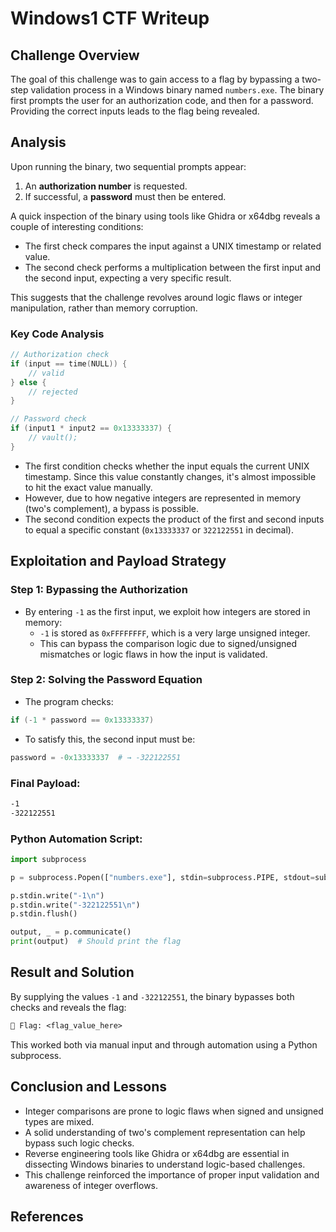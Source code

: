 # Windows1 CTF Writeup

## Challenge Overview

The goal of this challenge was to gain access to a flag by bypassing a two-step validation process in a Windows binary named `numbers.exe`. The binary first prompts the user for an authorization code, and then for a password. Providing the correct inputs leads to the flag being revealed.

## Analysis

Upon running the binary, two sequential prompts appear:
1. An **authorization number** is requested.
2. If successful, a **password** must then be entered.

A quick inspection of the binary using tools like Ghidra or x64dbg reveals a couple of interesting conditions:
- The first check compares the input against a UNIX timestamp or related value.
- The second check performs a multiplication between the first input and the second input, expecting a very specific result.

This suggests that the challenge revolves around logic flaws or integer manipulation, rather than memory corruption.

### Key Code Analysis

```c
// Authorization check
if (input == time(NULL)) {
    // valid
} else {
    // rejected
}

// Password check
if (input1 * input2 == 0x13333337) {
    // vault();
}
```

- The first condition checks whether the input equals the current UNIX timestamp. Since this value constantly changes, it's almost impossible to hit the exact value manually.
- However, due to how negative integers are represented in memory (two's complement), a bypass is possible.
- The second condition expects the product of the first and second inputs to equal a specific constant (`0x13333337` or `322122551` in decimal).

## Exploitation and Payload Strategy

### Step 1: Bypassing the Authorization

- By entering `-1` as the first input, we exploit how integers are stored in memory:
  - `-1` is stored as `0xFFFFFFFF`, which is a very large unsigned integer.
  - This can bypass the comparison logic due to signed/unsigned mismatches or logic flaws in how the input is validated.

### Step 2: Solving the Password Equation

- The program checks:
```c
if (-1 * password == 0x13333337)
```
- To satisfy this, the second input must be:
```py
password = -0x13333337  # → -322122551
```

### Final Payload:

```txt
-1
-322122551
```

### Python Automation Script:

```python
import subprocess

p = subprocess.Popen(["numbers.exe"], stdin=subprocess.PIPE, stdout=subprocess.PIPE, text=True)

p.stdin.write("-1\n")
p.stdin.write("-322122551\n")
p.stdin.flush()

output, _ = p.communicate()
print(output)  # Should print the flag
```

## Result and Solution

By supplying the values `-1` and `-322122551`, the binary bypasses both checks and reveals the flag:

```txt
🏁 Flag: <flag_value_here>
```

This worked both via manual input and through automation using a Python subprocess.

## Conclusion and Lessons

- Integer comparisons are prone to logic flaws when signed and unsigned types are mixed.
- A solid understanding of two's complement representation can help bypass such logic checks.
- Reverse engineering tools like Ghidra or x64dbg are essential in dissecting Windows binaries to understand logic-based challenges.
- This challenge reinforced the importance of proper input validation and awareness of integer overflows.

## References